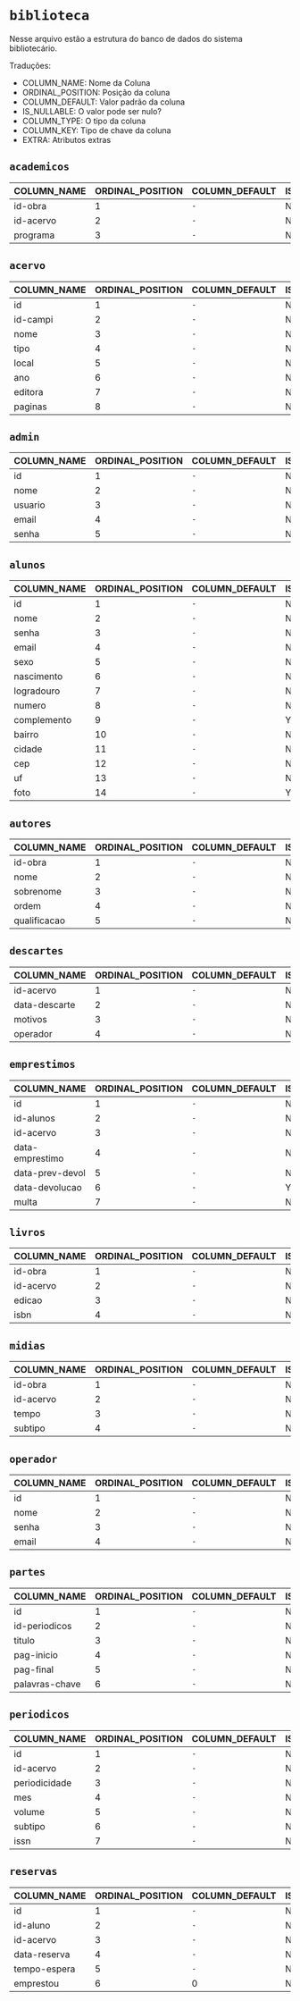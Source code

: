 # `biblioteca`

Nesse arquivo estão a estrutura do banco de dados do sistema bibliotecário.

Traduções:

- COLUMN_NAME: Nome da Coluna
- ORDINAL_POSITION: Posição da coluna
- COLUMN_DEFAULT: Valor padrão da coluna
- IS_NULLABLE: O valor pode ser nulo?
- COLUMN_TYPE: O tipo da coluna
- COLUMN_KEY: Tipo de chave da coluna
- EXTRA: Atributos extras

## `academicos`

| COLUMN_NAME | ORDINAL_POSITION | COLUMN_DEFAULT | IS_NULLABLE | COLUMN_TYPE  | COLUMN_KEY | EXTRA |
| ----------- | ---------------- | -------------- | ----------- | ------------ | ---------- | ----- |
| id-obra     | 1                | `-`            | NO          | int(11)      | `-`        | `-`   |
| id-acervo   | 2                | `-`            | NO          | int(11)      | `-`        | `-`   |
| programa    | 3                | `-`            | NO          | varchar(255) | `-`        | `-`   |

## `acervo`

| COLUMN_NAME | ORDINAL_POSITION | COLUMN_DEFAULT | IS_NULLABLE | COLUMN_TYPE                                       | COLUMN_KEY | EXTRA          |
| ----------- | ---------------- | -------------- | ----------- | ------------------------------------------------- | ---------- | -------------- |
| id          | 1                | `-`            | NO          | int(11)                                           | PRI        | auto_increment |
| id-campi    | 2                | `-`            | NO          | int(11)                                           | `-`        | `-`            |
| nome        | 3                | `-`            | NO          | varchar(255)                                      | `-`        | `-`            |
| tipo        | 4                | `-`            | NO          | enum('LIVROS','PERIODICOS','ACADEMICOS','MIDIAS') | `-`        | `-`            |
| local       | 5                | `-`            | NO          | varchar(255)                                      | `-`        | `-`            |
| ano         | 6                | `-`            | NO          | int(11)                                           | `-`        | `-`            |
| editora     | 7                | `-`            | NO          | varchar(255)                                      | `-`        | `-`            |
| paginas     | 8                | `-`            | NO          | int(11)                                           | `-`        | `-`            |

## `admin`

| COLUMN_NAME | ORDINAL_POSITION | COLUMN_DEFAULT | IS_NULLABLE | COLUMN_TYPE  | COLUMN_KEY | EXTRA          |
| ----------- | ---------------- | -------------- | ----------- | ------------ | ---------- | -------------- |
| id          | 1                | `-`            | NO          | int(11)      | PRI        | auto_increment |
| nome        | 2                | `-`            | NO          | varchar(255) | `-`        | `-`            |
| usuario     | 3                | `-`            | NO          | varchar(255) | `-`        | `-`            |
| email       | 4                | `-`            | NO          | varchar(255) | UNI        | `-`            |
| senha       | 5                | `-`            | NO          | varchar(255) | `-`        | `-`            |

## `alunos`

| COLUMN_NAME | ORDINAL_POSITION | COLUMN_DEFAULT | IS_NULLABLE | COLUMN_TYPE   | COLUMN_KEY | EXTRA |
| ----------- | ---------------- | -------------- | ----------- | ------------- | ---------- | ----- |
| id          | 1                | `-`            | NO          | int(11)       | PRI        | `-`   |
| nome        | 2                | `-`            | NO          | varchar(255)  | `-`        | `-`   |
| senha       | 3                | `-`            | NO          | varchar(255)  | `-`        | `-`   |
| email       | 4                | `-`            | NO          | varchar(255)  | UNI        | `-`   |
| sexo        | 5                | `-`            | NO          | enum('M','F') | `-`        | `-`   |
| nascimento  | 6                | `-`            | NO          | date          | `-`        | `-`   |
| logradouro  | 7                | `-`            | NO          | varchar(255)  | `-`        | `-`   |
| numero      | 8                | `-`            | NO          | int(11)       | `-`        | `-`   |
| complemento | 9                | `-`            | YES         | varchar(255)  | `-`        | `-`   |
| bairro      | 10               | `-`            | NO          | varchar(255)  | `-`        | `-`   |
| cidade      | 11               | `-`            | NO          | varchar(255)  | `-`        | `-`   |
| cep         | 12               | `-`            | NO          | int(11)       | `-`        | `-`   |
| uf          | 13               | `-`            | NO          | varchar(255)  | `-`        | `-`   |
| foto        | 14               | `-`            | YES         | text          | `-`        | `-`   |

## `autores`

| COLUMN_NAME  | ORDINAL_POSITION | COLUMN_DEFAULT | IS_NULLABLE | COLUMN_TYPE                                                                       | COLUMN_KEY | EXTRA |
| ------------ | ---------------- | -------------- | ----------- | --------------------------------------------------------------------------------- | ---------- | ----- |
| id-obra      | 1                | `-`            | NO          | int(11)                                                                           | `-`        | `-`   |
| nome         | 2                | `-`            | NO          | varchar(255)                                                                      | `-`        | `-`   |
| sobrenome    | 3                | `-`            | NO          | varchar(255)                                                                      | `-`        | `-`   |
| ordem        | 4                | `-`            | NO          | int(11)                                                                           | `-`        | `-`   |
| qualificacao | 5                | `-`            | NO          | enum('PRINCIPAL','SECUNDARIO','ORGANIZADOR','COORDENADOR','COMPILADOR','DIRETOR') | `-`        | `-`   |

## `descartes`

| COLUMN_NAME   | ORDINAL_POSITION | COLUMN_DEFAULT | IS_NULLABLE | COLUMN_TYPE  | COLUMN_KEY | EXTRA |
| ------------- | ---------------- | -------------- | ----------- | ------------ | ---------- | ----- |
| id-acervo     | 1                | `-`            | NO          | int(11)      | `-`        | `-`   |
| data-descarte | 2                | `-`            | NO          | date         | `-`        | `-`   |
| motivos       | 3                | `-`            | NO          | text         | `-`        | `-`   |
| operador      | 4                | `-`            | NO          | varchar(255) | `-`        | `-`   |

## `emprestimos`

| COLUMN_NAME     | ORDINAL_POSITION | COLUMN_DEFAULT | IS_NULLABLE | COLUMN_TYPE  | COLUMN_KEY | EXTRA          |
| --------------- | ---------------- | -------------- | ----------- | ------------ | ---------- | -------------- |
| id              | 1                | `-`            | NO          | int(11)      | PRI        | auto_increment |
| id-alunos       | 2                | `-`            | NO          | int(11)      | `-`        | `-`            |
| id-acervo       | 3                | `-`            | NO          | int(11)      | `-`        | `-`            |
| data-emprestimo | 4                | `-`            | NO          | date         | `-`        | `-`            |
| data-prev-devol | 5                | `-`            | NO          | date         | `-`        | `-`            |
| data-devolucao  | 6                | `-`            | YES         | date         | `-`        | `-`            |
| multa           | 7                | `-`            | NO          | decimal(7,2) | `-`        | `-`            |

## `livros`

| COLUMN_NAME | ORDINAL_POSITION | COLUMN_DEFAULT | IS_NULLABLE | COLUMN_TYPE | COLUMN_KEY | EXTRA |
| ----------- | ---------------- | -------------- | ----------- | ----------- | ---------- | ----- |
| id-obra     | 1                | `-`            | NO          | int(11)     | `-`        | `-`   |
| id-acervo   | 2                | `-`            | NO          | int(11)     | `-`        | `-`   |
| edicao      | 3                | `-`            | NO          | int(11)     | `-`        | `-`   |
| isbn        | 4                | `-`            | NO          | bigint(20)  | `-`        | `-`   |

## `midias`

| COLUMN_NAME | ORDINAL_POSITION | COLUMN_DEFAULT | IS_NULLABLE | COLUMN_TYPE                        | COLUMN_KEY | EXTRA |
| ----------- | ---------------- | -------------- | ----------- | ---------------------------------- | ---------- | ----- |
| id-obra     | 1                | `-`            | NO          | int(11)                            | `-`        | `-`   |
| id-acervo   | 2                | `-`            | NO          | int(11)                            | `-`        | `-`   |
| tempo       | 3                | `-`            | NO          | time                               | `-`        | `-`   |
| subtipo     | 4                | `-`            | NO          | enum('CD','DVD','FITA','PENDRIVE') | `-`        | `-`   |

## `operador`

| COLUMN_NAME | ORDINAL_POSITION | COLUMN_DEFAULT | IS_NULLABLE | COLUMN_TYPE  | COLUMN_KEY | EXTRA |
| ----------- | ---------------- | -------------- | ----------- | ------------ | ---------- | ----- |
| id          | 1                | `-`            | NO          | int(11)      | PRI        | `-`   |
| nome        | 2                | `-`            | NO          | varchar(255) | `-`        | `-`   |
| senha       | 3                | `-`            | NO          | varchar(255) | `-`        | `-`   |
| email       | 4                | `-`            | NO          | varchar(255) | UNI        | `-`   |

## `partes`

| COLUMN_NAME    | ORDINAL_POSITION | COLUMN_DEFAULT | IS_NULLABLE | COLUMN_TYPE  | COLUMN_KEY | EXTRA          |
| -------------- | ---------------- | -------------- | ----------- | ------------ | ---------- | -------------- |
| id             | 1                | `-`            | NO          | int(11)      | PRI        | auto_increment |
| id-periodicos  | 2                | `-`            | NO          | int(11)      | `-`        | `-`            |
| titulo         | 3                | `-`            | NO          | varchar(255) | `-`        | `-`            |
| pag-inicio     | 4                | `-`            | NO          | int(11)      | `-`        | `-`            |
| pag-final      | 5                | `-`            | NO          | int(11)      | `-`        | `-`            |
| palavras-chave | 6                | `-`            | NO          | varchar(255) | `-`        | `-`            |

## `periodicos`

| COLUMN_NAME   | ORDINAL_POSITION | COLUMN_DEFAULT | IS_NULLABLE | COLUMN_TYPE  | COLUMN_KEY | EXTRA |
| ------------- | ---------------- | -------------- | ----------- | ------------ | ---------- | ----- |
| id            | 1                | `-`            | NO          | int(11)      | PRI        | `-`   |
| id-acervo     | 2                | `-`            | NO          | int(11)      | `-`        | `-`   |
| periodicidade | 3                | `-`            | NO          | varchar(255) | `-`        | `-`   |
| mes           | 4                | `-`            | NO          | varchar(255) | `-`        | `-`   |
| volume        | 5                | `-`            | NO          | int(11)      | `-`        | `-`   |
| subtipo       | 6                | `-`            | NO          | varchar(255) | `-`        | `-`   |
| issn          | 7                | `-`            | NO          | int(11)      | `-`        | `-`   |

## `reservas`

| COLUMN_NAME  | ORDINAL_POSITION | COLUMN_DEFAULT | IS_NULLABLE | COLUMN_TYPE | COLUMN_KEY | EXTRA          |
| ------------ | ---------------- | -------------- | ----------- | ----------- | ---------- | -------------- |
| id           | 1                | `-`            | NO          | int(11)     | PRI        | auto_increment |
| id-aluno     | 2                | `-`            | NO          | int(11)     | `-`        | `-`            |
| id-acervo    | 3                | `-`            | NO          | int(11)     | `-`        | `-`            |
| data-reserva | 4                | `-`            | NO          | date        | `-`        | `-`            |
| tempo-espera | 5                | `-`            | NO          | int(11)     | `-`        | `-`            |
| emprestou    | 6                | 0              | NO          | tinyint(1)  | `-`        | `-`            |
